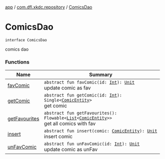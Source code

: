 [app](../../index.md) / [com.dfl.xkdc.repository](../index.md) / [ComicsDao](./index.md)

# ComicsDao

`interface ComicsDao`

comics dao

### Functions

| Name | Summary |
|---|---|
| [favComic](fav-comic.md) | `abstract fun favComic(id: `[`Int`](https://kotlinlang.org/api/latest/jvm/stdlib/kotlin/-int/index.html)`): `[`Unit`](https://kotlinlang.org/api/latest/jvm/stdlib/kotlin/-unit/index.html)<br>update comic as fav |
| [getComic](get-comic.md) | `abstract fun getComic(id: `[`Int`](https://kotlinlang.org/api/latest/jvm/stdlib/kotlin/-int/index.html)`): Single<`[`ComicEntity`](../-comic-entity/index.md)`>`<br>get comic |
| [getFavourites](get-favourites.md) | `abstract fun getFavourites(): Flowable<`[`List`](https://kotlinlang.org/api/latest/jvm/stdlib/kotlin.collections/-list/index.html)`<`[`ComicEntity`](../-comic-entity/index.md)`>>`<br>get all comics with fav |
| [insert](insert.md) | `abstract fun insert(comic: `[`ComicEntity`](../-comic-entity/index.md)`): `[`Unit`](https://kotlinlang.org/api/latest/jvm/stdlib/kotlin/-unit/index.html)<br>insert comic |
| [unFavComic](un-fav-comic.md) | `abstract fun unFavComic(id: `[`Int`](https://kotlinlang.org/api/latest/jvm/stdlib/kotlin/-int/index.html)`): `[`Unit`](https://kotlinlang.org/api/latest/jvm/stdlib/kotlin/-unit/index.html)<br>update comic as unFav |
